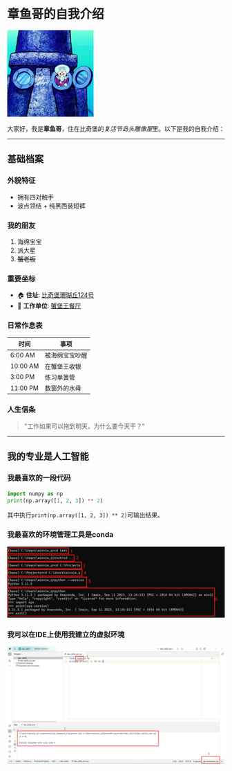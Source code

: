 # 章鱼哥的自我介绍

<img src="https://raw.githubusercontent.com/Winnie-Qi/dev_skills/main/images/squidward.jpg" width="200" alt="章鱼哥形象">

大家好，我是**章鱼哥**，住在比奇堡的*复活节岛头雕像屋*里。以下是我的自我介绍：

---

## 基础档案 

### 外貌特征 
- 拥有四对触手
- 波点领结 + 纯黑西装短裤

### 我的朋友
1. 海绵宝宝
2. 派大星
3. ~~蟹老板~~

### 重要坐标
- 🏠 **住址**: [比奇堡珊瑚丘124号](https://baike.baidu.com/item/%E6%AF%94%E5%A5%87%E5%A0%A1/8275168) 
- 🏢 **工作单位**: [蟹堡王餐厅](https://baike.baidu.com/item/%E8%9F%B9%E5%A0%A1%E7%8E%8B/8043124)

### 日常作息表
| 时间       | 事项                  |
|------------|-----------------------|
| 6:00 AM    | 被海绵宝宝吵醒        |
| 10:00 AM   | 在蟹堡王收银          |
| 3:00 PM    | 练习单簧管    |
| 11:00 PM   | 数窗外的水母          |

### 人生信条
> "工作如果可以拖到明天，为什么要今天干？"
---

## 我的专业是人工智能
### 我最喜欢的一段代码

```python
import numpy as np
print(np.array([1, 2, 3]) ** 2)
```
其中执行`print(np.array([1, 2, 3]) ** 2)`可输出结果。

### 我最喜欢的环境管理工具是conda
<img src="https://raw.githubusercontent.com/Winnie-Qi/dev_skills/main/images/pic1.jpg" width="800" alt="截图一">

### 我可以在IDE上使用我建立的虚拟环境
<img src="https://raw.githubusercontent.com/Winnie-Qi/dev_skills/main/images/pic2.jpg" width="800" alt="截图二">